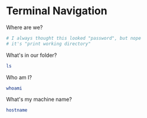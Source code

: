 # Terminal Navigation

Where are we?

``` bash
# I always thought this looked "password", but nope
# it's "print working directory"
```

What's in our folder?

``` bash
ls
```

Who am I?

``` bash
whoami
```

What's my machine name?

``` bash
hostname
```
